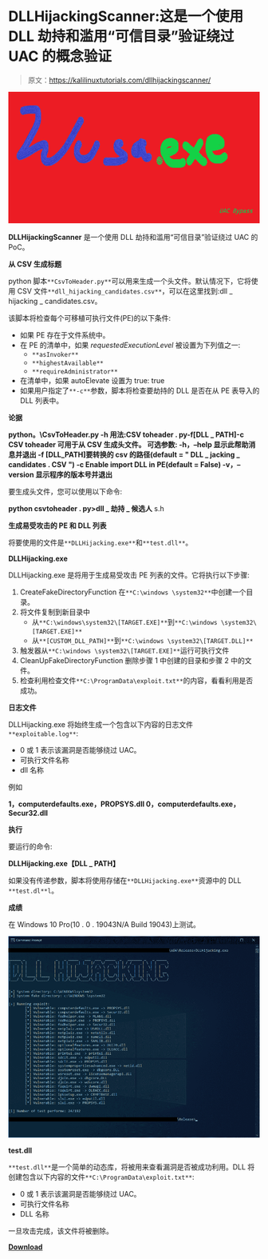 # DLLHijackingScanner:这是一个使用 DLL 劫持和滥用“可信目录”验证绕过 UAC 的概念验证

> 原文：<https://kalilinuxtutorials.com/dllhijackingscanner/>

[![](img//08c136412eed1921d9dc9dc7b150ba8c.png)](https://blogger.googleusercontent.com/img/a/AVvXsEjPdWhp5iKZcq_hgX_6QrOh9jwChW0QNX4rGv4WNpDbdjgZDM0KIU9198bVMmE9OrFQYIPOqhEC2W7c9gwsMbuPRtU30HwUjvlrs7WuR0unnND_z2aIkY0_0KRbgZMPtzJ1lR-S1a8EGsE2IWOgLA3DD7Rtu_WQ4n2H5xP0ES25z4IBDKN2Qj66WYg2=s728)

**DLLHijackingScanner** 是一个使用 DLL 劫持和滥用“可信目录”验证绕过 UAC 的 PoC。

**从 CSV 生成标题**

python 脚本`**CsvToHeader.py**`可以用来生成一个头文件。默认情况下，它将使用 CSV 文件`**dll_hijacking_candidates.csv**`，可以在这里找到:dll _ hijacking _ candidates.csv。

该脚本将检查每个可移植可执行文件(PE)的以下条件:

*   如果 PE 存在于文件系统中。
*   在 PE 的清单中，如果 *requestedExecutionLevel* 被设置为下列值之一:
    *   `**asInvoker**`
    *   `**highestAvailable**`
    *   `**requireAdministrator**`
*   在清单中，如果 autoElevate 设置为 true: <autoelevate>true</autoelevate>
*   如果用户指定了`**-c**`参数，脚本将检查要劫持的 DLL 是否在从 PE 表导入的 DLL 列表中。

**论据**

**python。\CsvToHeader.py -h
用法:CSV toheader . py-f[DLL _ PATH]-c
CSV toheader 可用于从 CSV 生成头文件。
可选参数:
-h，–help 显示此帮助消息并退出
-f [DLL_PATH]要转换的 csv 的路径(default = " DLL _ jacking _ candidates . CSV ")
-c Enable import DLL in PE(default = False)
-v，–version 显示程序的版本号并退出**

要生成头文件，您可以使用以下命令:

**python csvtoheader . py>dll _ 劫持 _ 候选人** s.h

**生成易受攻击的 PE 和 DLL 列表**

将要使用的文件是`**DLLHijacking.exe**`和`**test.dll**`。

**DLLHijacking.exe**

DLLHijacking.exe 是将用于生成易受攻击 PE 列表的文件。它将执行以下步骤:

1.  CreateFakeDirectoryFunction 在`**C:\windows \system32**`中创建一个目录。
2.  将文件复制到新目录中
    *   从`**C:\windows\system32\[TARGET.EXE]**`到`**C:\windows \system32\[TARGET.EXE]**`
    *   从`**[CUSTOM_DLL_PATH]**`到`**C:\windows \system32\[TARGET.DLL]**`
3.  触发器从`**C:\windows \system32\[TARGET.EXE]**`运行可执行文件
4.  CleanUpFakeDirectoryFunction 删除步骤 1 中创建的目录和步骤 2 中的文件。
5.  检查利用检查文件`**C:\ProgramData\exploit.txt**`的内容，看看利用是否成功。

**日志文件**

DLLHijacking.exe 将始终生成一个包含以下内容的日志文件`**exploitable.log**`:

*   0 或 1 表示该漏洞是否能够绕过 UAC。
*   可执行文件名称
*   dll 名称

例如

**1，computerdefaults.exe，PROPSYS.dll
0，computerdefaults.exe，Secur32.dll**

**执行**

要运行的命令:

**DLLHijacking.exe【DLL _ PATH】**

如果没有传递参数，脚本将使用存储在`**DLLHijacking.exe**`资源中的 DLL `**test.dl**l`。

**成绩**

在 Windows 10 Pro(10 . 0 . 19043N/A Build 19043)上测试。

![](img//d43bd2dbd4c228bf7eda3a2b5f37e052.png)

**test.dll**

`**test.dll**`是一个简单的动态库，将被用来查看漏洞是否被成功利用。DLL 将创建包含以下内容的文件`**C:\ProgramData\exploit.txt**`:

*   0 或 1 表示该漏洞是否能够绕过 UAC。
*   可执行文件名称
*   DLL 名称

一旦攻击完成，该文件将被删除。

[**Download**](https://github.com/SecuProject/DLLHijackingScanner)